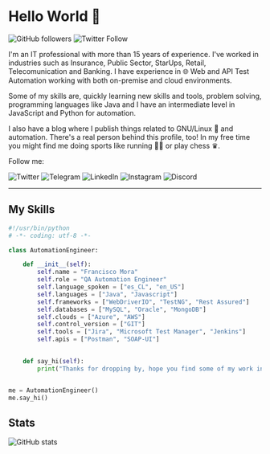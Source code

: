 # Hello World 👋

![GitHub followers](https://img.shields.io/github/followers/fmoradev?style=social)
![Twitter Follow](https://img.shields.io/twitter/follow/fmoradev?style=social)

I'm an IT professional with more than 15 years of experience. I've worked in industries such as Insurance, Public Sector, StarUps, Retail, Telecomunication and Banking. I have experience in 🌐 Web and API Test Automation working with both on-premise and cloud environments.

Some of my skills are, quickly learning new skills and tools, problem solving, programming languages like Java and I have an intermediate level in JavaScript and Python for automation.

I also have a blog where I publish things related to GNU/Linux 🐧 and automation. There's a real person behind this profile, too! In my free time you might find me doing sports like running 🏃🏽 or play chess ♛.

Follow me:

![Twitter](https://img.shields.io/badge/Twitter-%231DA1F2.svg?style=for-the-badge&logo=Twitter&logoColor=white)
![Telegram](https://img.shields.io/badge/Telegram-2CA5E0?style=for-the-badge&logo=telegram&logoColor=white)
![LinkedIn](https://img.shields.io/badge/linkedin-%230077B5.svg?style=for-the-badge&logo=linkedin&logoColor=white)
![Instagram](https://img.shields.io/badge/Instagram-%23E4405F.svg?style=for-the-badge&logo=Instagram&logoColor=white)
![Discord](https://img.shields.io/badge/Discord-%235865F2.svg?style=for-the-badge&logo=discord&logoColor=white)

---

## My Skills

```python
#!/usr/bin/python
# -*- coding: utf-8 -*-

class AutomationEngineer:

    def __init__(self):
        self.name = "Francisco Mora"
        self.role = "QA Automation Engineer"
        self.language_spoken = ["es_CL", "en_US"]
        self.languages = ["Java", "Javascript"]
        self.frameworks = ["WebDriverIO", "TestNG", "Rest Assured"]
        self.databases = ["MySQL", "Oracle", "MongoDB"]
        self.clouds = ["Azure", "AWS"]
        self.control_version = ["GIT"] 
        self.tools = ["Jira", "Microsoft Test Manager", "Jenkins"]
        self.apis = ["Postman", "SOAP-UI"]
        

    def say_hi(self):
        print("Thanks for dropping by, hope you find some of my work interesting.")


me = AutomationEngineer()
me.say_hi()
```

## Stats

![GitHub stats](https://github-readme-stats.vercel.app/api?username=fmoradev&show_icons=true&theme=dark)
